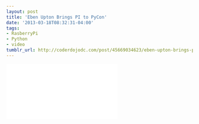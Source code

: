 ```yaml
---
layout: post
title: 'Eben Upton Brings PI to PyCon'
date: '2013-03-18T08:32:31-04:00'
tags:
- RasberryPi
- Python
- video
tumblr_url: http://coderdojodc.com/post/45669034623/eben-upton-brings-pi-to-pycon
---
```

<div class="video-wrapper">
<iframe src="//www.youtube.com/embed/PAHBZImmXsI" frameborder="0" allowfullscreen></iframe>
</div>
